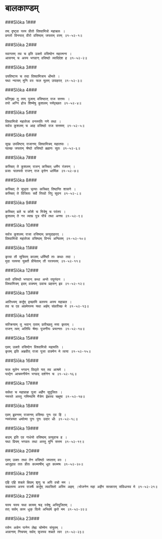 बालकाण्डम्
===============================


###Slōka 1###


    तम् दृष्ट्वा परम प्रीतो विश्वामित्रो महाबलः ।
    प्रणतो विनयात् वीरो वसिष्ठम् जपताम् वरम् ॥१-५२-१॥


###Slōka 2###


    स्वागतम् तव च इति उक्तो वसिष्ठेन महात्मना ।
    आसनम् च अस्य भगवान् वसिष्ठो व्यादिदेश ह ॥१-५२-२॥


###Slōka 3###


    उपविष्टाय च तदा विश्वामित्राय धीमते ।
    यथा न्यायम् मुनि वरः फल मूलम् उपाहरत् ॥१-५२-३॥


###Slōka 4###


    प्रतिगृह्य तु ताम् पूजाम् वसिष्ठात् राज सत्तमः ।
    तपो अग्नि होत्र शिष्येषु कुशलम् पर्यपृच्छत ॥१-५२-४॥


###Slōka 5###


    विश्वामित्रो महातेजा वनस्पति गणे तथा ।
    सर्वत्र कुशलम् च आह वसिष्ठो राज सत्तमम् ॥१-५२-५॥


###Slōka 6###


    सुख उपविष्टम् राजानम् विश्वामित्रम् महातपाः ।
    पप्रच्छ जपताम् श्रेष्ठो वसिष्ठो ब्रह्मणः सुतः ॥१-५२-६॥


###Slōka 7###


    कच्चित् ते कुशलम् राजन् कच्चित् धर्मेण रंजयन् ।
    प्रजाः पालयसे राजन् राज वृत्तेन धार्मिक ॥१-५२-७॥


###Slōka 8###


    कच्चित् ते सुभृता भृत्याः कच्चित् तिष्ठन्ति शासने ।
    कच्चित् ते विजिताः सर्वे रिपवो रिपु सूदन ॥१-५२-८॥


###Slōka 9###


    कच्चित् बले च कोशे च मित्रेषु च परंतप ।
    कुशलम् ते नर व्याघ्र पुत्र पौत्रे तथा अनघ ॥१-५२-९॥


###Slōka 10###


    सर्वत्र कुशलम् राजा वसिष्ठम् प्रत्युदाहरत् ।
    विश्वामित्रो महातेजा वसिष्ठम् विनय अन्वितम् ॥१-५२-१०॥


###Slōka 11###


    कृत्वा तौ सुचिरम् कालम् धर्मिष्ठौ ताः कथाः तदा ।
    मुदा परमया युक्तौ प्रीयेताम् तौ परस्परम् ॥१-५२-११॥


###Slōka 12###


    ततो वसिष्ठो भगवान् कथा अन्ते रघुनंदन ।
    विश्वामित्रम् इदम् वाक्यम् उवाच प्रहसन् इव ॥१-५२-१२॥


###Slōka 13###


    आतिथ्यम् कर्तुम् इच्छामि बलस्य अस्य महाबल ।
    तव च एव अप्रमेयस्य यथा अर्हम् संप्रतीच्छ मे ॥१-५२-१३॥


###Slōka 14###


    सत्क्रियाम् तु भवान् एताम् प्रतीच्छतु मया कृताम् ।
    राजन् त्वम् अतिथि श्रेष्ठः पूजनीयः प्रयत्नतः ॥१-५२-१४॥


###Slōka 15###


    एवम् उक्तो वसिष्ठेन विश्वामित्रो महामतिः ।
    कृतम् इति अब्रवीत् राजा पूजा वाक्येन मे त्वया ॥१-५२-१५॥


###Slōka 16###


    फल मूलेन भगवन् विद्यते यत् तव आश्रमे ।
    पाद्येन आचमनीयेन भगवद् दर्शनेन च ॥१-५२-१६॥


###Slōka 17###


    सर्वथा च महाप्राज्ञ पूजा अर्हेण सुपूजितः ।
    नमस्ते अस्तु गमिष्यामि मैत्रेण ईक्षस्व चक्षुषा ॥१-५२-१७॥


###Slōka 18###


    एवम् ब्रुवन्तम् राजानम् वसिष्ठः पुनः एव हि ।
    न्यमंत्रयत धर्मात्मा पुनः पुनः उदार धीः ॥१-५२-१८॥


###Slōka 19###


    बाढम् इति एव गाधेयो वसिष्ठम् प्रत्युवाच ह ।
    यथा प्रियम् भगवतः तथा अस्तु मुनि सत्तम ॥१-५२-१९॥


###Slōka 20###


    एवम् उक्तः तथा तेन वसिष्ठो जपताम् वरः ।
    आजुहाव ततः प्रीतः कल्माषीम् धूत कल्मषः ॥१-५२-२०॥


###Slōka 21###


    एहि एहि शबले क्षिप्रम् शृणु च अपि वचो मम ।
    सबलस्य अस्य राजर्षेः कर्तुम् व्यवसितो अस्मि अहम् ।भोजनेन महा अर्हेण सत्कारम् संविधत्स्व मे ॥१-५२-२१॥


###Slōka 22###


    यस्य यस्य यथा कामम् षड् रसेषु अभिपूजितम् ।
    तत् सर्वम् काम धुक् दिव्ये अभिवर्ष कृते मम ॥१-५२-२२॥


###Slōka 23###


    रसेन अन्नेन पानेन लेह्य चोष्येण संयुतम् ।
    अन्नानाम् निचयम् सर्वम् सृजस्व शबले त्वर ॥१-५२-२३॥


